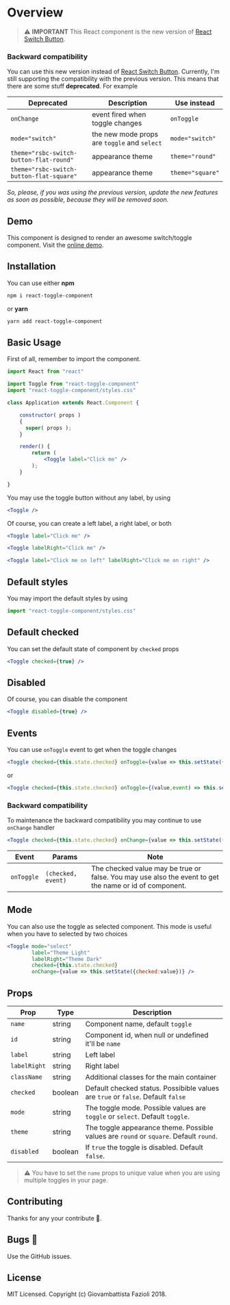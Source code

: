 # Overview

> ⚠️ **IMPORTANT** This React component is the new version of [React Switch Button](https://github.com/gfazioli/react-switch-button).

### Backward compatibility

You can use this new version instead of [React Switch Button](https://github.com/gfazioli/react-switch-button). Currently, I'm still supporting the compatibility with the previous version. This means that there are some stuff **deprecated**. For example

| Deprecated                               | Description                                  | Use instead      |
| ---------------------------------------- | -------------------------------------------- | ---------------- |
| `onChange`                               | event fired when toggle changes              | `onToggle`       |
| `mode="switch"`                          | the new mode props are `toggle` and `select` | `mode="switch"`  |
| `theme="rsbc-switch-button-flat-round"`  | appearance theme                             | `theme="round"`  |
| `theme="rsbc-switch-button-flat-square"` | appearance theme                             | `theme="square"` |

*So, please, if you was using the previous version, update the new features as soon as possible, because they will be removed soon.*

## Demo

This component is designed to render an awesome switch/toggle component.
Visit the [online demo](https://gfazioli.github.io/react-toggle/).

## Installation

You can use either **npm**

```bash
npm i react-toggle-component
```

or **yarn**

```bash
yarn add react-toggle-component
```


## Basic Usage

First of all, remember to import the component.

```jsx
import React from "react"

import Toggle from "react-toggle-component"
import "react-toggle-component/styles.css"

class Application extends React.Component {

    constructor( props )
    {
      super( props );
    }

    render() {
        return (
            <Toggle label="Click me" />
        );
    }

}
```

You may use the toggle button without any label, by using

```jsx
<Toggle />
```

Of course, you can create a left label, a right label, or both

```jsx
<Toggle label="Click me" />

<Toggle labelRight="Click me" />

<Toggle label="Click me on left" labelRight="Click me on right" />

```

## Default styles

You may import the default styles by using

```jsx
import "react-toggle-component/styles.css"
```

## Default checked

You can set the default state of component by `checked` props

```jsx
<Toggle checked={true} />
```

## Disabled

Of course, you can disable the component

```jsx
<Toggle disabled={true} />
```

## Events

You can use `onToggle` event to get when the toggle changes

```jsx
<Toggle checked={this.state.checked} onToggle={value => this.setState({checked:value})} />
```

or

```jsx
<Toggle checked={this.state.checked} onToggle={(value,event) => this.setState({checked:value})} />
```

### Backward compatibility

To maintenance the backward compatibility you may continue to use `onChange` handler

```jsx
<Toggle checked={this.state.checked} onChange={value => this.setState({checked:value})} />
```



| Event      | Params             | Note                                                         |
| ---------- | ------------------ | ------------------------------------------------------------ |
| `onToggle` | `(checked, event)` | The checked value may be true or false. You may use also the event to get the name or id of component. |

## Mode

You can also use the toggle as selected component. This mode is useful when you have to selected by two choices

```jsx
<Toggle mode="select"
        label="Theme Light"
        labelRight="Theme Dark"
        checked={this.state.checked}
        onChange={value => this.setState({checked:value})} />
```

## Props

| Prop         | Type     | Description                               |
| ------------ | ----------------------------------------- | --------------------- |
| `name`       | string | Component name, default `toggle`         |
| `id`         | string   | Component id, when null or undefined it'll be `name` |
| `label`      | string | Left label                               |
| `labelRight` | string | Right label                              |
| `className`  | string | Additional classes for the main container |
| `checked`    | boolean | Default checked status. Possibible values are `true` or `false`.  Default `false` |
| `mode`       | string | The toggle mode. Possible values are `toggle` or `select`. Default `toggle`. |
| `theme`      | string | The toggle appearance theme. Possible values are `round` or `square`. Default `round`. |
| `disabled` | boolean | If `true` the toggle is disabled. Default `false`. |

> ⚠️ You have to set the `name` props to unique value when you are using multiple toggles in your page.

## Contributing

Thanks for any your contribute 👏.

## Bugs 🐛

Use the GitHub issues.

## License

MIT Licensed. Copyright (c) Giovambattista Fazioli 2018.

